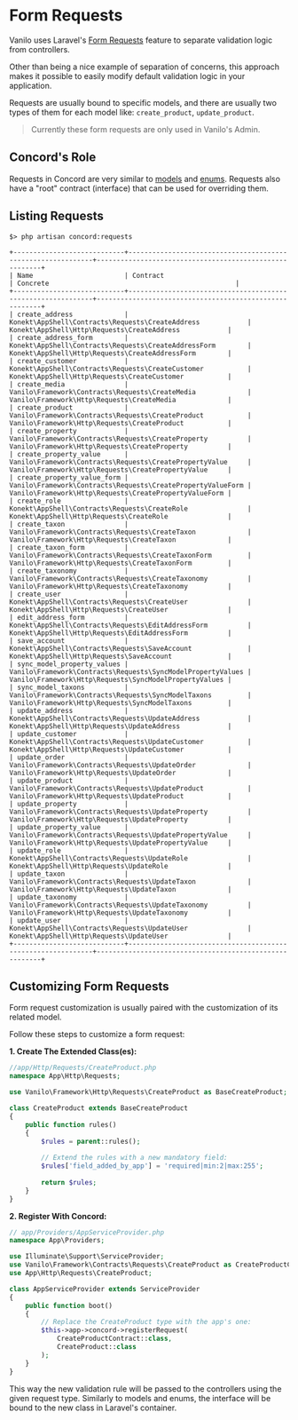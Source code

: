 # Form Requests

Vanilo uses Laravel's
[Form Requests](https://laravel.com/docs/8.x/validation#form-request-validation)
feature to separate validation logic from controllers.

Other than being a nice example of separation of concerns, this approach
makes it possible to easily modify default validation logic in your
application.

Requests are usually bound to specific models, and there are usually two
types of them for each model like: `create_product`, `update_product`.

> Currently these form requests are only used in Vanilo's Admin.

## Concord's Role

Requests in Concord are very similar to [models](models.md) and
[enums](enums.md). Requests also have a "root" contract (interface) that
can be used for overriding them.

## Listing Requests

```
$> php artisan concord:requests

+----------------------------+-------------------------------------------------------------+--------------------------------------------------------+
| Name                       | Contract                                                    | Concrete                                               |
+----------------------------+-------------------------------------------------------------+--------------------------------------------------------+
| create_address             | Konekt\AppShell\Contracts\Requests\CreateAddress            | Konekt\AppShell\Http\Requests\CreateAddress            |
| create_address_form        | Konekt\AppShell\Contracts\Requests\CreateAddressForm        | Konekt\AppShell\Http\Requests\CreateAddressForm        |
| create_customer            | Konekt\AppShell\Contracts\Requests\CreateCustomer           | Konekt\AppShell\Http\Requests\CreateCustomer           |
| create_media               | Vanilo\Framework\Contracts\Requests\CreateMedia             | Vanilo\Framework\Http\Requests\CreateMedia             |
| create_product             | Vanilo\Framework\Contracts\Requests\CreateProduct           | Vanilo\Framework\Http\Requests\CreateProduct           |
| create_property            | Vanilo\Framework\Contracts\Requests\CreateProperty          | Vanilo\Framework\Http\Requests\CreateProperty          |
| create_property_value      | Vanilo\Framework\Contracts\Requests\CreatePropertyValue     | Vanilo\Framework\Http\Requests\CreatePropertyValue     |
| create_property_value_form | Vanilo\Framework\Contracts\Requests\CreatePropertyValueForm | Vanilo\Framework\Http\Requests\CreatePropertyValueForm |
| create_role                | Konekt\AppShell\Contracts\Requests\CreateRole               | Konekt\AppShell\Http\Requests\CreateRole               |
| create_taxon               | Vanilo\Framework\Contracts\Requests\CreateTaxon             | Vanilo\Framework\Http\Requests\CreateTaxon             |
| create_taxon_form          | Vanilo\Framework\Contracts\Requests\CreateTaxonForm         | Vanilo\Framework\Http\Requests\CreateTaxonForm         |
| create_taxonomy            | Vanilo\Framework\Contracts\Requests\CreateTaxonomy          | Vanilo\Framework\Http\Requests\CreateTaxonomy          |
| create_user                | Konekt\AppShell\Contracts\Requests\CreateUser               | Konekt\AppShell\Http\Requests\CreateUser               |
| edit_address_form          | Konekt\AppShell\Contracts\Requests\EditAddressForm          | Konekt\AppShell\Http\Requests\EditAddressForm          |
| save_account               | Konekt\AppShell\Contracts\Requests\SaveAccount              | Konekt\AppShell\Http\Requests\SaveAccount              |
| sync_model_property_values | Vanilo\Framework\Contracts\Requests\SyncModelPropertyValues | Vanilo\Framework\Http\Requests\SyncModelPropertyValues |
| sync_model_taxons          | Vanilo\Framework\Contracts\Requests\SyncModelTaxons         | Vanilo\Framework\Http\Requests\SyncModelTaxons         |
| update_address             | Konekt\AppShell\Contracts\Requests\UpdateAddress            | Konekt\AppShell\Http\Requests\UpdateAddress            |
| update_customer            | Konekt\AppShell\Contracts\Requests\UpdateCustomer           | Konekt\AppShell\Http\Requests\UpdateCustomer           |
| update_order               | Vanilo\Framework\Contracts\Requests\UpdateOrder             | Vanilo\Framework\Http\Requests\UpdateOrder             |
| update_product             | Vanilo\Framework\Contracts\Requests\UpdateProduct           | Vanilo\Framework\Http\Requests\UpdateProduct           |
| update_property            | Vanilo\Framework\Contracts\Requests\UpdateProperty          | Vanilo\Framework\Http\Requests\UpdateProperty          |
| update_property_value      | Vanilo\Framework\Contracts\Requests\UpdatePropertyValue     | Vanilo\Framework\Http\Requests\UpdatePropertyValue     |
| update_role                | Konekt\AppShell\Contracts\Requests\UpdateRole               | Konekt\AppShell\Http\Requests\UpdateRole               |
| update_taxon               | Vanilo\Framework\Contracts\Requests\UpdateTaxon             | Vanilo\Framework\Http\Requests\UpdateTaxon             |
| update_taxonomy            | Vanilo\Framework\Contracts\Requests\UpdateTaxonomy          | Vanilo\Framework\Http\Requests\UpdateTaxonomy          |
| update_user                | Konekt\AppShell\Contracts\Requests\UpdateUser               | Konekt\AppShell\Http\Requests\UpdateUser               |
+----------------------------+-------------------------------------------------------------+--------------------------------------------------------+
```

## Customizing Form Requests

Form request customization is usually paired with the customization of
its related model.

Follow these steps to customize a form request:

**1. Create The Extended Class(es):**

```php
//app/Http/Requests/CreateProduct.php
namespace App\Http\Requests;

use Vanilo\Framework\Http\Requests\CreateProduct as BaseCreateProduct;

class CreateProduct extends BaseCreateProduct
{
    public function rules()
    {
        $rules = parent::rules();
        
        // Extend the rules with a new mandatory field:
        $rules['field_added_by_app'] = 'required|min:2|max:255';
        
        return $rules;
    }
}
```

**2. Register With Concord:**

```php
// app/Providers/AppServiceProvider.php
namespace App\Providers;

use Illuminate\Support\ServiceProvider;
use Vanilo\Framework\Contracts\Requests\CreateProduct as CreateProductContract;
use App\Http\Requests\CreateProduct;

class AppServiceProvider extends ServiceProvider
{
    public function boot()
    {
        // Replace the CreateProduct type with the app's one:
        $this->app->concord->registerRequest(
            CreateProductContract::class,
            CreateProduct::class
        );
    }
}
```

This way the new validation rule will be passed to the controllers using
the given request type. Similarly to models and enums, the interface
will be bound to the new class in Laravel's container.

